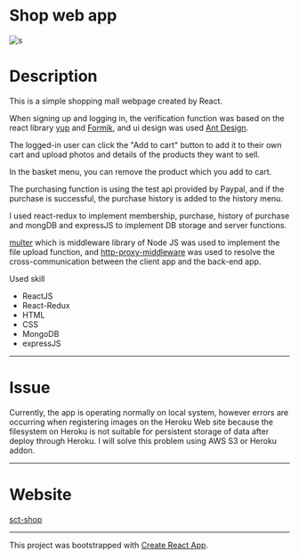 # Shop web app

![s](https://user-images.githubusercontent.com/65632008/85959049-81dd0a00-b95f-11ea-9b24-0310a1cd896c.gif)

# Description

This is a simple shopping mall webpage created by React.

When signing up and logging in, the verification function was based on the react library [yup](https://www.npmjs.com/package/yup) and [Formik](https://jaredpalmer.com/formik/), and ui design was used [Ant Design](https://ant.design/).

The logged-in user can click the "Add to cart" button to add it to their own cart and upload photos and details of the products they want to sell.

In the basket menu, you can remove the product which you add to cart.

The purchasing function is using the test api provided by Paypal, and if the purchase is successful, the purchase history is added to the history menu.

I used react-redux to implement membership, purchase, history of purchase and mongDB and expressJS to implement DB storage and server functions.

[multer](https://www.npmjs.com/package/multer) which is middleware library of Node JS was used to implement the file upload function, and [http-proxy-middleware](https://www.npmjs.com/package/http-proxy-middleware) was used to resolve the cross-communication between the client app and the back-end app.

Used skill

- ReactJS
- React-Redux
- HTML
- CSS
- MongoDB
- expressJS

<hr />

# Issue

Currently, the app is operating normally on local system, however errors are occurring when registering images on the Heroku Web site because the filesystem on Heroku is not suitable for persistent storage of data after deploy through Heroku. I will solve this problem using AWS S3 or Heroku addon.

<hr/>

# Website

[sct-shop](https://sct-shop.herokuapp.com/)

<hr/>

This project was bootstrapped with [Create React App](https://github.com/facebook/create-react-app).
